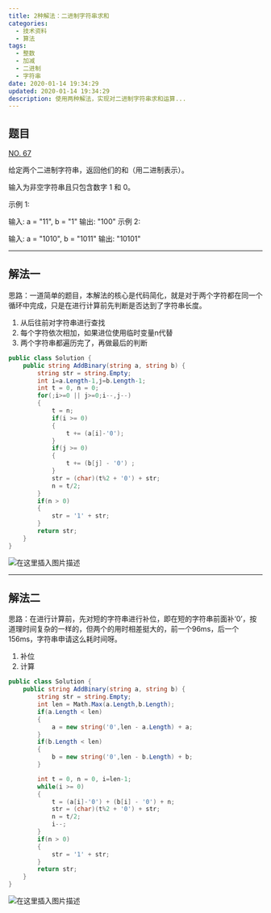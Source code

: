 ```yaml
---
title: 2种解法：二进制字符串求和
categories:
  - 技术资料
  - 算法
tags:
  - 整数
  - 加减
  - 二进制
  - 字符串
date: 2020-01-14 19:34:29
updated: 2020-01-14 19:34:29
description: 使用两种解法，实现对二进制字符串求和运算...
---
```


## 题目

[NO. 67](https://leetcode-cn.com/problems/add-binary/)

给定两个二进制字符串，返回他们的和（用二进制表示）。

输入为非空字符串且只包含数字 1 和 0。

示例 1:

输入: a = "11", b = "1"
输出: "100"
示例 2:

输入: a = "1010", b = "1011"
输出: "10101"
***
## 解法一
思路：一道简单的题目，本解法的核心是代码简化，就是对于两个字符都在同一个循环中完成，只是在进行计算前先判断是否达到了字符串长度。
1. 从后往前对字符串进行查找
3. 每个字符依次相加，如果进位使用临时变量n代替
4. 两个字符串都遍历完了，再做最后的判断

```csharp
public class Solution {
    public string AddBinary(string a, string b) {
        string str = string.Empty;
        int i=a.Length-1,j=b.Length-1;
        int t = 0, n = 0;
        for(;i>=0 || j>=0;i--,j--)
        {
            t = n;
            if(i >= 0)
            {
                t += (a[i]-'0');
            }
            if(j >= 0)
            {
                t += (b[j] - '0') ;
            }
            str = (char)(t%2 + '0') + str;
            n = t/2;
        }
        if(n > 0)
        {
            str = '1' + str;
        }
        return str;
    }
}
```
![在这里插入图片描述](https://img-blog.csdnimg.cn/20200115001637200.png)
***
## 解法二
思路：在进行计算前，先对短的字符串进行补位，即在短的字符串前面补‘0’，按道理时间复杂的一样的，但两个的用时相差挺大的，前一个96ms，后一个156ms，字符串申请这么耗时间呀。
1. 补位
2. 计算

```csharp
public class Solution {
    public string AddBinary(string a, string b) {
        string str = string.Empty;
        int len = Math.Max(a.Length,b.Length);
        if(a.Length < len)
        {
            a = new string('0',len - a.Length) + a;
        }
        if(b.Length < len)
        {
            b = new string('0',len - b.Length) + b;
        }

        int t = 0, n = 0, i=len-1;
        while(i >= 0)
        {
            t = (a[i]-'0') + (b[i] - '0') + n;
            str = (char)(t%2 + '0') + str;
            n = t/2;
            i--;
        }
        if(n > 0)
        {
            str = '1' + str;
        }
        return str;
    }
}
```
![在这里插入图片描述](https://img-blog.csdnimg.cn/20200115001508226.png)
